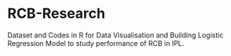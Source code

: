 # RCB-Research
Dataset and Codes in R for Data Visualisation and Building Logistic Regression Model  to study performance of RCB in IPL.
